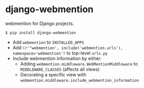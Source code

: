 # django-webmention

webmention for Django projects.

`$ pip install django-webmention`

* Add `webmention` to `INSTALLED_APPS`
* Add `(r'^webmention', include('webmention.urls'), namespace='webmention')` to top-level `urls.py`
* Include webmention information by either:
    * Adding `webmention.middleware.WebMentionMiddleware` to `MIDDLEWARE_CLASSES` (affects all views)
    * Decorating a specific view with `webmention.middleware.include_webmention_information`
